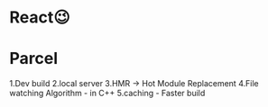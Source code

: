 # React😉



# Parcel
1.Dev build
2.local server
3.HMR -> Hot Module Replacement
4.File watching Algorithm - in C++
5.caching - Faster build
